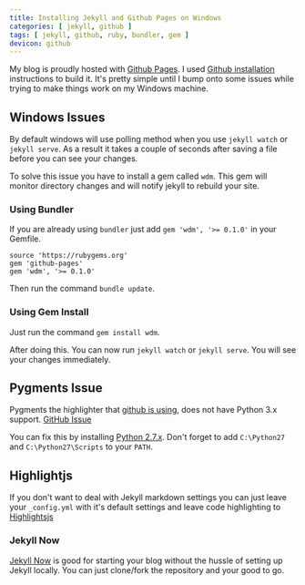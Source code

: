 ```yaml
---
title: Installing Jekyll and Github Pages on Windows
categories: [ jekyll, github ]
tags: [ jekyll, github, ruby, bundler, gem ]
devicon: github
---
```


My blog is proudly hosted with [Github Pages](https://pages.github.com/).
I used [Github installation](https://help.github.com/articles/using-jekyll-with-pages/) instructions to build it.
It's pretty simple until I bump onto some issues while trying to make things work on my Windows machine.

## Windows Issues
By default windows will use polling method when you use `jekyll watch` or `jekyll serve`.
As a result it takes a couple of seconds after saving a file before you can see your changes.

To solve this issue you have to install a gem called `wdm`.
This gem will monitor directory changes and will notify jekyll to rebuild your site.

### Using Bundler
If you are already using `bundler` just add `gem 'wdm', '>= 0.1.0'` in your Gemfile.

```
source 'https://rubygems.org'
gem 'github-pages'
gem 'wdm', '>= 0.1.0'
```

Then run the command `bundle update`.

### Using Gem Install
Just run the command `gem install wdm`.

After doing this. You can now run `jekyll watch` or `jekyll serve`. You will see your changes immediately.

## Pygments Issue
Pygments the highlighter that [github is using](https://help.github.com/articles/using-jekyll-with-pages/#defaults), does not have Python 3.x support.
[GitHub Issue](https://github.com/tmm1/pygments.rb/issues/45)

You can fix this by installing [Python 2.7.x](https://www.python.org/downloads/). Don't forget to add `C:\Python27` and `C:\Python27\Scripts` to your `PATH`.

## Highlightjs
If you don't want to deal with Jekyll markdown settings you can just leave your `_config.yml` with it's default settings and leave code highlighting to [Highlightsjs](https://highlightjs.org/)

### Jekyll Now
[Jekyll Now](https://github.com/barryclark/jekyll-now) is good for starting your blog without the hussle of setting up Jekyll locally.
You can just clone/fork the repository and your good to go.
